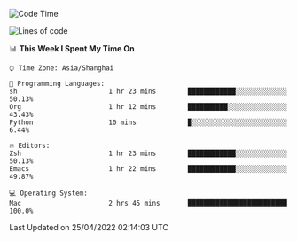 <!--START_SECTION:waka-->
![Code Time](http://img.shields.io/badge/Code%20Time-698%20hrs%2046%20mins-blue)

![Lines of code](https://img.shields.io/badge/From%20Hello%20World%20I%27ve%20Written-22%20Thousand%20lines%20of%20code-blue)

📊 **This Week I Spent My Time On** 

```text
⌚︎ Time Zone: Asia/Shanghai

💬 Programming Languages: 
sh                       1 hr 23 mins        ████████████░░░░░░░░░░░░░   50.13% 
Org                      1 hr 12 mins        ██████████░░░░░░░░░░░░░░░   43.43% 
Python                   10 mins             █░░░░░░░░░░░░░░░░░░░░░░░░   6.44%

🔥 Editors: 
Zsh                      1 hr 23 mins        ████████████░░░░░░░░░░░░░   50.13% 
Emacs                    1 hr 22 mins        ████████████░░░░░░░░░░░░░   49.87%

💻 Operating System: 
Mac                      2 hrs 45 mins       █████████████████████████   100.0%

```


 Last Updated on 25/04/2022 02:14:03 UTC
<!--END_SECTION:waka-->
